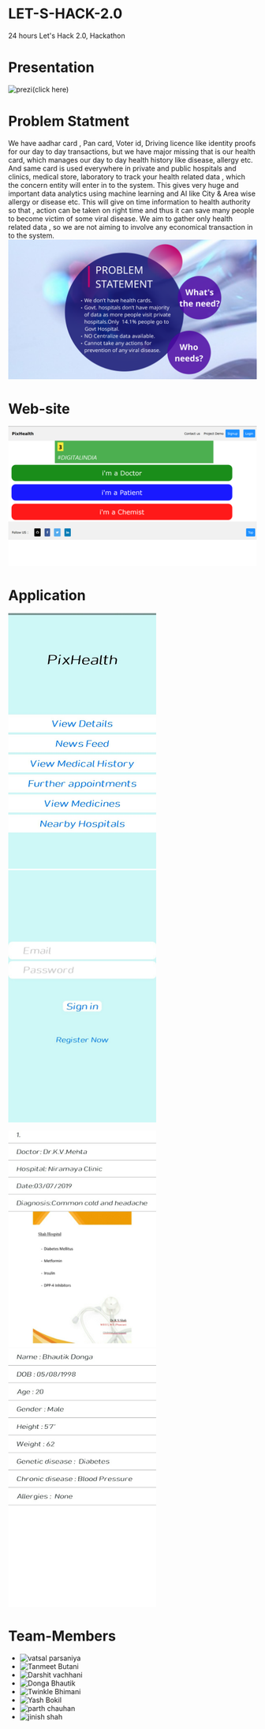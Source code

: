 # LET-S-HACK-2.0
24 hours Let's Hack 2.0, Hackathon 

# Presentation

![prezi(click here)](https://prezi.com/view/wkkycnHKSYcC5AzOBjd8/)

# Problem Statment
We have aadhar card , Pan card, Voter id, Driving licence like identity proofs for our day to day transactions, but we have major missing that is our health card, which manages our day to day health history like disease, allergy etc. And same card is used everywhere in private and public hospitals and clinics, medical store, laboratory to track your health related data , which the concern entity will enter in to the system. This gives very huge and important data analytics using machine learning and AI like City & Area wise allergy or disease etc. This will give on time information to health authority so that , action can be taken on right time and thus it can save many people to become victim of some viral disease. We aim to gather only health related data , so we are not aiming to involve any economical transaction in to the system.
  ![Problem Statment](Images/8.png)

# Web-site

  ![Home Page](Images/1.png)


# Application

<img src="Images/a1.jpeg" width="300">  <img src="Images/a02.jpeg" width="300"> 

<img src="Images/a2.jpeg" width="300">  <img src="Images/a3.jpeg" width="300"> 

# Team-Members

* ![vatsal parsaniya](https://github.com/Vatsalparsaniya)
* ![Tanmeet Butani](https://github.com/tanmeet1)
* ![Darshit vachhani](https://github.com/darshitvachhani)
* ![Donga Bhautik](https://github.com/BhautikDonga)
* ![Twinkle Bhimani](https://github.com/Twinkle-Patel)
* ![Yash Bokil](https://github.com/yash730)
* ![parth chauhan](https://github.com/parthss)
* ![jinish shah](https://github.com/Vatsalparsaniya)
